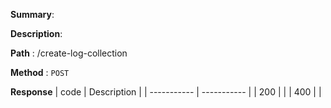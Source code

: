 **Summary**:

**Description**:

**Path** : /create-log-collection

**Method** : `POST`

**Response**
| code      | Description |
| ----------- | ----------- |
|  200   |       |
|  400   |       |

